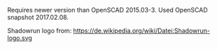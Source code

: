 
Requires newer version than OpenSCAD 2015.03-3. Used OpenSCAD snapshot 2017.02.08.

Shadowrun logo from: https://de.wikipedia.org/wiki/Datei:Shadowrun-logo.svg
